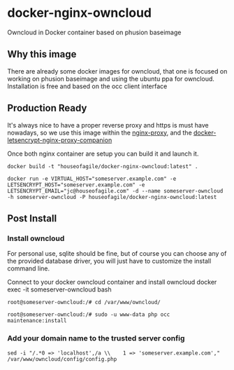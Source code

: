 # docker-nginx-owncloud
Owncloud in Docker container based on phusion baseimage

## Why this image
There are already some docker images for owncloud, that one is focused on working on phusion baseimage and using the ubuntu ppa for owncloud. 
Installation is free and based on the occ client interface

## Production Ready

It's always nice to have a proper reverse proxy and https is must have nowadays, so we use this image within the [nginx-proxy](https://github.com/jwilder/nginx-proxy), and the [docker-letsencrypt-nginx-proxy-companion](https://github.com/JrCs/docker-letsencrypt-nginx-proxy-companion)

Once both nginx container are setup you can build it and launch it.

    docker build -t "houseofagile/docker-nginx-owncloud:latest" .

    docker run -e VIRTUAL_HOST="someserver.example.com" -e LETSENCRYPT_HOST="someserver.example.com" -e LETSENCRYPT_EMAIL="jc@houseofagile.com" -d --name someserver-owncloud -h someserver-owncloud -P houseofagile/docker-nginx-owncloud:latest
    
## Post Install
### Install owncloud

For personal use, sqlite should be fine, but of course you can choose any of the provided database driver, you will just have to customize the install command line.

Connect to your docker owncloud container and install owncloud
    docker exec -it someserver-owncloud bash
    
    root@someserver-owncloud:/# cd /var/www/owncloud/
    
    root@someserver-owncloud:/# sudo -u www-data php occ maintenance:install
    

### Add your domain name to the trusted server config
    sed -i "/.*0 => 'localhost',/a \\    1 => 'someserver.example.com'," /var/www/owncloud/config/config.php

